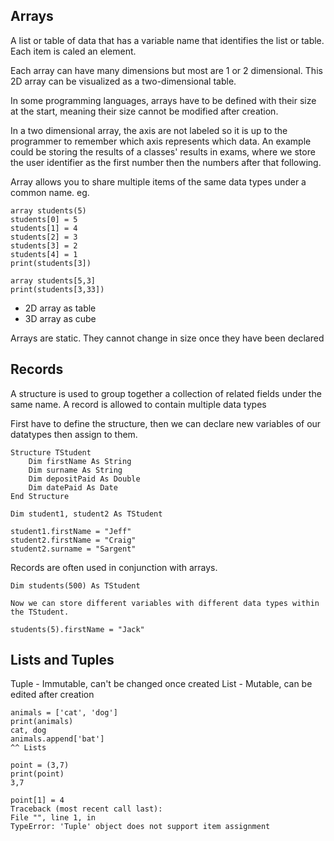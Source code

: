 ## Arrays

A list or table of data that has a variable name that identifies the list or table. Each item is caled an element.

Each array can have many dimensions but most are 1 or 2 dimensional. This 2D array can be visualized as a two-dimensional table.

In some programming languages, arrays have to be defined with their size at the start, meaning their size cannot be modified after creation.

In a two dimensional array, the axis are not labeled so it is up to the programmer to remember which axis represents which data.
An example could be storing the results of a classes' results in exams, where we store the user identifier as the first number then the numbers after
that following.

Array allows you to share multiple items of the same data types under a common name. eg.

    array students(5)
    students[0] = 5
    students[1] = 4
    students[2] = 3
    students[3] = 2
    students[4] = 1
    print(students[3])

    array students[5,3]
    print(students[3,33])

- 2D array as table
- 3D array as cube

Arrays are static. They cannot change in size once they have been declared

## Records

A structure is used to group together a collection of related fields under the same name.
A record is allowed to contain multiple data types

First have to define the structure, then we can declare new variables of our datatypes then assign to them.

    Structure TStudent
        Dim firstName As String
        Dim surname As String
        Dim depositPaid As Double
        Dim datePaid As Date
    End Structure

    Dim student1, student2 As TStudent

    student1.firstName = "Jeff"
    student2.firstName = "Craig"
    student2.surname = "Sargent"

Records are often used in conjunction with arrays.

    Dim students(500) As TStudent

    Now we can store different variables with different data types within the TStudent.

    students(5).firstName = "Jack"

## Lists and Tuples

Tuple - Immutable, can't be changed once created
List  - Mutable, can be edited after creation

    animals = ['cat', 'dog']
    print(animals)
    cat, dog
    animals.append['bat']
    ^^ Lists

    point = (3,7)
    print(point)
    3,7

    point[1] = 4
    Traceback (most recent call last):
    File "", line 1, in 
    TypeError: 'Tuple' object does not support item assignment

